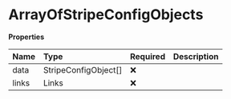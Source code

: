 # ArrayOfStripeConfigObjects

**Properties**

| Name  | Type                 | Required | Description |
| :---- | :------------------- | :------- | :---------- |
| data  | StripeConfigObject[] | ❌       |             |
| links | Links                | ❌       |             |

<!-- This file was generated by liblab | https://liblab.com/ -->
